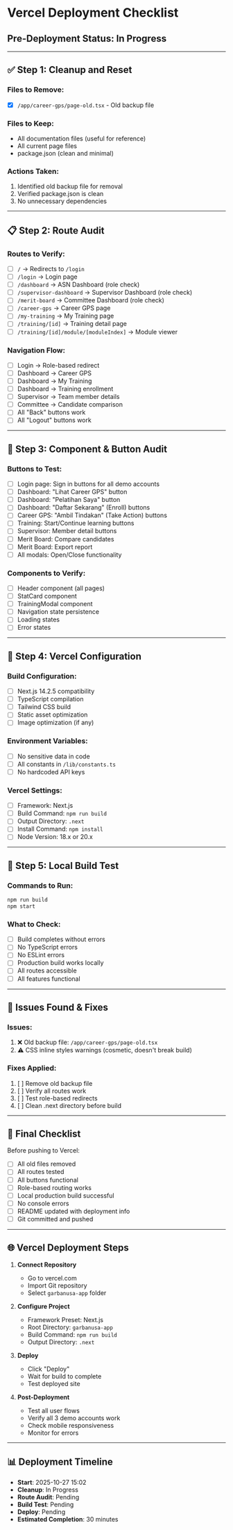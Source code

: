 # Vercel Deployment Checklist

## Pre-Deployment Status: In Progress

---

## ✅ Step 1: Cleanup and Reset

### Files to Remove:
- [x] `/app/career-gps/page-old.tsx` - Old backup file

### Files to Keep:
- All documentation files (useful for reference)
- All current page files
- package.json (clean and minimal)

### Actions Taken:
1. Identified old backup file for removal
2. Verified package.json is clean
3. No unnecessary dependencies

---

## 📋 Step 2: Route Audit

### Routes to Verify:
- [ ] `/` → Redirects to `/login`
- [ ] `/login` → Login page
- [ ] `/dashboard` → ASN Dashboard (role check)
- [ ] `/supervisor-dashboard` → Supervisor Dashboard (role check)
- [ ] `/merit-board` → Committee Dashboard (role check)
- [ ] `/career-gps` → Career GPS page
- [ ] `/my-training` → My Training page
- [ ] `/training/[id]` → Training detail page
- [ ] `/training/[id]/module/[moduleIndex]` → Module viewer

### Navigation Flow:
- [ ] Login → Role-based redirect
- [ ] Dashboard → Career GPS
- [ ] Dashboard → My Training
- [ ] Dashboard → Training enrollment
- [ ] Supervisor → Team member details
- [ ] Committee → Candidate comparison
- [ ] All "Back" buttons work
- [ ] All "Logout" buttons work

---

## 🔧 Step 3: Component & Button Audit

### Buttons to Test:
- [ ] Login page: Sign in buttons for all demo accounts
- [ ] Dashboard: "Lihat Career GPS" button
- [ ] Dashboard: "Pelatihan Saya" button
- [ ] Dashboard: "Daftar Sekarang" (Enroll) buttons
- [ ] Career GPS: "Ambil Tindakan" (Take Action) buttons
- [ ] Training: Start/Continue learning buttons
- [ ] Supervisor: Member detail buttons
- [ ] Merit Board: Compare candidates
- [ ] Merit Board: Export report
- [ ] All modals: Open/Close functionality

### Components to Verify:
- [ ] Header component (all pages)
- [ ] StatCard component
- [ ] TrainingModal component
- [ ] Navigation state persistence
- [ ] Loading states
- [ ] Error states

---

## 🚀 Step 4: Vercel Configuration

### Build Configuration:
- [ ] Next.js 14.2.5 compatibility
- [ ] TypeScript compilation
- [ ] Tailwind CSS build
- [ ] Static asset optimization
- [ ] Image optimization (if any)

### Environment Variables:
- [ ] No sensitive data in code
- [ ] All constants in `/lib/constants.ts`
- [ ] No hardcoded API keys

### Vercel Settings:
- [ ] Framework: Next.js
- [ ] Build Command: `npm run build`
- [ ] Output Directory: `.next`
- [ ] Install Command: `npm install`
- [ ] Node Version: 18.x or 20.x

---

## 🧪 Step 5: Local Build Test

### Commands to Run:
```bash
npm run build
npm start
```

### What to Check:
- [ ] Build completes without errors
- [ ] No TypeScript errors
- [ ] No ESLint errors
- [ ] Production build works locally
- [ ] All routes accessible
- [ ] All features functional

---

## 📝 Issues Found & Fixes

### Issues:
1. ❌ Old backup file: `/app/career-gps/page-old.tsx`
2. ⚠️ CSS inline styles warnings (cosmetic, doesn't break build)

### Fixes Applied:
1. [ ] Remove old backup file
2. [ ] Verify all routes work
3. [ ] Test role-based redirects
4. [ ] Clean .next directory before build

---

## 🎯 Final Checklist

Before pushing to Vercel:
- [ ] All old files removed
- [ ] All routes tested
- [ ] All buttons functional
- [ ] Role-based routing works
- [ ] Local production build successful
- [ ] No console errors
- [ ] README updated with deployment info
- [ ] Git committed and pushed

---

## 🌐 Vercel Deployment Steps

1. **Connect Repository**
   - Go to vercel.com
   - Import Git repository
   - Select `garbanusa-app` folder

2. **Configure Project**
   - Framework Preset: Next.js
   - Root Directory: `garbanusa-app`
   - Build Command: `npm run build`
   - Output Directory: `.next`

3. **Deploy**
   - Click "Deploy"
   - Wait for build to complete
   - Test deployed site

4. **Post-Deployment**
   - Test all user flows
   - Verify all 3 demo accounts work
   - Check mobile responsiveness
   - Monitor for errors

---

## 📊 Deployment Timeline

- **Start**: 2025-10-27 15:02
- **Cleanup**: In Progress
- **Route Audit**: Pending
- **Build Test**: Pending
- **Deploy**: Pending
- **Estimated Completion**: 30 minutes

